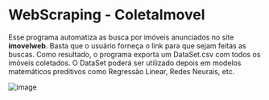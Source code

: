 # WebScraping - ColetaImovel
Esse programa automatiza as busca por imóveis anunciados no site **imovelweb**.
Basta que o usuário forneça o link para que sejam feitas as buscas.
Como resultado, o programa exporta um DataSet.csv com todos os imóveis coletados.
O DataSet poderá ser utilizado depois em modelos matemáticos preditivos como Regressão Linear, Redes Neurais, etc.


![image](https://user-images.githubusercontent.com/55983787/143911254-c44f39e3-9a97-4fd8-935e-2f7a8a2a58b8.png)
